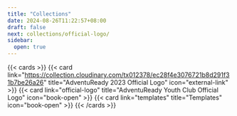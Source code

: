 ```yaml
---
title: "Collections"
date: 2024-08-26T11:22:57+08:00
draft: false
next: collections/official-logo/
sidebar:
  open: true
---
```


{{< cards >}}
  {{< card link="https://collection.cloudinary.com/tx012378/ec28f4e3076721b8d291f31b7be26a26" title="AdventuReady 2023 Official Logo" icon="external-link" >}}
  {{< card link="official-logo" title="AdventuReady Youth Club Official Logo" icon="book-open" >}}
  {{< card link="templates" title="Templates" icon="book-open" >}}
{{< /cards >}}

